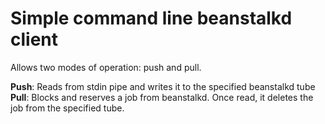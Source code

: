 Simple command line beanstalkd client
=====================================

Allows two modes of operation: push and pull.

**Push**: Reads from stdin pipe and writes it to the specified beanstalkd tube  
**Pull**: Blocks and reserves a job from beanstalkd. Once read, it deletes the job from the specified tube.
